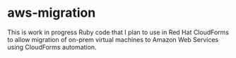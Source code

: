 # aws-migration

This is work in progress Ruby code that I plan to use in Red Hat CloudForms to allow migration of on-prem virtual machines to Amazon Web Services using CloudForms automation. 
